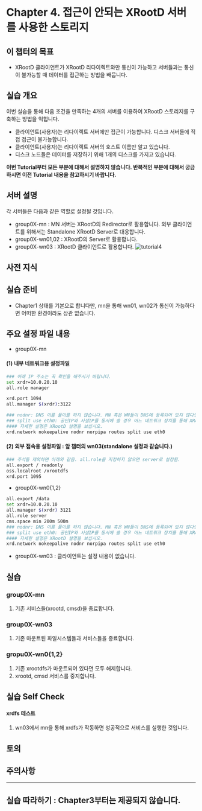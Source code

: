 # Chapter 4. 접근이 안되는 XRootD 서버를 사용한 스토리지 


## 이 챕터의 목표
   * XRootD 클라이언트가 XRootD 리다이렉트와만 통신이 가능하고 서버들과는 통신이 불가능할 때 데이터를 접근하는 방법을 배웁니다.

## 실습 개요
이번 실습을 통해 다음 조건을 만족하는 4개의 서버를 이용하여 XRootD 스토리지를 구축하는 방법을 익힙니다. 
   * 클라이언트(사용자)는 리다이렉트 서버에만 접근이 가능합니다. 디스크 서버들에 직접 접근이 불가능합니다.       
   * 클라이언트(사용자)는 리다이렉트 서버의 호스트 이름만 알고 있습니다.
   * 디스크 노드들은 데이터를 저장하기 위해 1개의 디스크를 가지고 있습니다.

**이번 Tutorial부터 모든 부분에 대해서 설명하지 않습니다. 반복적인 부분에 대해서 궁금하시면 이전 Tutorial 내용을 참고하시기 바랍니다.**

## 서버 설명
각 서버들은 다음과 같은 역할로 설정될 것입니다.
   *  group0X-mn : MN 서버는 XRootD의 Redirector로 활용합니다. 외부 클라이언트를 위해서는 Standalone XRootD Server로 대응합니다.
   *  group0X-wn01,02 : XRootD의 Server로 활용합니다.
   *  group0X-wn03 : XRootD 클라이언트로 활용합니다.
![tutorial4](https://user-images.githubusercontent.com/4969463/62031449-5ec34b00-b222-11e9-8e70-ea07fbaf8418.png)

## 사전 지식

## 실습 준비
   * Chapter1 상태를 기본으로 합니다만, mn을 통해 wn01, wn02가 통신이 가능하다면 어떠한 환경이라도 상관 없습니다.
   
## 주요 설정 파일 내용
   * group0X-mn 
#### (1) 내부 네트워크용 설정파일
```bash
### 아래 IP 주소는 꼭 확인을 해주시기 바랍니다.
set xrdr=10.0.20.10  
all.role manager

xrd.port 1094
all.manager $(xrdr):3122

### nodnr: DNS 이름 풀이를 하지 않습니다. MN 혹은 WN들이 DNS에 등록되어 있지 않다면 반드시 nodnr를 지정해야 합니다.
### split use eth0: 공인IP와 사설IP를 동시에 쓸 경우 어느 네트워크 장치를 통해 XRootD 서비스를 실행할지를 선택해야 합니다.
#### 자세한 설명은 XRootD 설명을 보십시오. 
xrd.network nokeepalive nodnr norpipa routes split use eth0 
```
#### (2) 외부 접속용 설정파일 : 앞 챕터의 wn03(standalone 설정과 같습니다.)
```bash
### 주석들 제외하면 아래와 같음. all.role을 지정하지 않으면 server로 설정됨.
all.export / readonly
oss.localroot /xrootdfs
xrd.port 1095  
```

   * group0X-wn0{1,2}
```bash
all.export /data 
set xrdr=10.0.20.10
all.manager $(xrdr) 3121
all.role server
cms.space min 200m 500m
### nodnr: DNS 이름 풀이를 하지 않습니다. MN 혹은 WN들이 DNS에 등록되어 있지 않다면 반드시 nodnr를 지정해야 합니다.
### split use eth0: 공인IP와 사설IP를 동시에 쓸 경우 어느 네트워크 장치를 통해 XRootD 서비스를 실행할지를 선택해야 합니다.
#### 자세한 설명은 XRootD 설명을 보십시오. 
xrd.network nokeepalive nodnr norpipa routes split use eth0 

```
* group0X-wn03 : 클라이언트는 설정 내용이 없습니다.

## 실습 

### group0X-mn
1. 기존 서비스들(xrootd, cmsd)을 종료합니다. 


### group0X-wn03 
1. 기존 마운트된 파일시스템들과 서비스들을 종료합니다.


### gropu0X-wn0{1,2}
1. 기존 xrootdfs가 마운트되어 있다면 모두 해제합니다.
1. xrootd, cmsd 서비스를 중지합니다.


## 실습 Self Check


#### xrdfs 테스트
1. wn03에서 mn을 통해 xrdfs가 작동하면 성공적으로 서비스를 실행한 것입니다.


## 토의
  
   
## 주의사항
 
------------
## 실습 따라하기 : Chapter3부터는 제공되지 않습니다.
